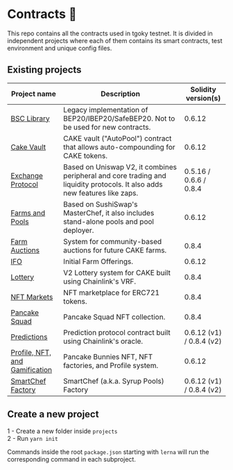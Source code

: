 #  Contracts 🥞

This repo contains all the contracts used in tgoky testnet. It is divided in independent projects where each of them contains its smart contracts, test environment and unique config files.

## Existing projects

| Project name                                                          | Description                                                                                                                | Solidity version(s)      |
| --------------------------------------------------------------------- | -------------------------------------------------------------------------------------------------------------------------- | ------------------------ |
| [BSC Library](./projects/bsc-library)                                 | Legacy implementation of BEP20/IBEP20/SafeBEP20. Not to be used for new contracts.                                         | 0.6.12                   |
| [Cake Vault](./projects/cake-vault)                                   | CAKE vault ("AutoPool") contract that allows auto-compounding for CAKE tokens.                                             | 0.6.12                   |
| [Exchange Protocol](./projects/exchange-protocol)                     | Based on Uniswap V2, it combines peripheral and core trading and liquidity protocols. It also adds new features like zaps. | 0.5.16 / 0.6.6 / 0.8.4   |
| [Farms and Pools](./projects/farms-pools)                             | Based on SushiSwap's MasterChef, it also includes stand-alone pools and pool deployer.                                     | 0.6.12                   |
| [Farm Auctions](./projects/farm-auctions)                             | System for community-based auctions for future CAKE farms.                                                                 | 0.8.4                    |
| [IFO](./projects/ifo)                                                 | Initial Farm Offerings.                                                                                                    | 0.6.12                   |
| [Lottery](./projects/lottery)                                         | V2 Lottery system for CAKE built using Chainlink's VRF.                                                                    | 0.8.4                    |
| [NFT Markets](./projects/nft-markets)                                 | NFT marketplace for ERC721 tokens.                                                                                         | 0.8.4                    |
| [Pancake Squad](./projects/pancake-squad)                             | Pancake Squad NFT collection.                                                                                              | 0.8.4                    |
| [Predictions](./projects/predictions)                                 | Prediction protocol contract built using Chainlink's oracle.                                                               | 0.6.12 (v1) / 0.8.4 (v2) |
| [Profile, NFT, and Gamification](./projects/profile-nft-gamification) | Pancake Bunnies NFT, NFT factories, and Profile system.                                                                    | 0.6.12                   |
| [SmartChef Factory](./projects/smartchef)                             | SmartChef (a.k.a. Syrup Pools) Factory                                                                                     | 0.6.12 (v1) / 0.8.4 (v2) |

## Create a new project

1 - Create a new folder inside `projects` <br/>
2 - Run `yarn init`

Commands inside the root `package.json` starting with `lerna` will run the corresponding command in each subproject.
